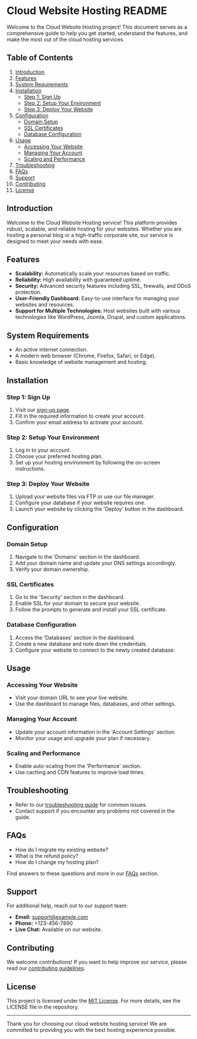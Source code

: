 # Cloud Website Hosting README

Welcome to the Cloud Website Hosting project! This document serves as a comprehensive guide to help you get started, understand the features, and make the most out of the cloud hosting services.

## Table of Contents

1. [Introduction](#introduction)
2. [Features](#features)
3. [System Requirements](#system-requirements)
4. [Installation](#installation)
    - [Step 1: Sign Up](#step-1-sign-up)
    - [Step 2: Setup Your Environment](#step-2-setup-your-environment)
    - [Step 3: Deploy Your Website](#step-3-deploy-your-website)
5. [Configuration](#configuration)
    - [Domain Setup](#domain-setup)
    - [SSL Certificates](#ssl-certificates)
    - [Database Configuration](#database-configuration)
6. [Usage](#usage)
    - [Accessing Your Website](#accessing-your-website)
    - [Managing Your Account](#managing-your-account)
    - [Scaling and Performance](#scaling-and-performance)
7. [Troubleshooting](#troubleshooting)
8. [FAQs](#faqs)
9. [Support](#support)
10. [Contributing](#contributing)
11. [License](#license)

## Introduction

Welcome to the Cloud Website Hosting service! This platform provides robust, scalable, and reliable hosting for your websites. Whether you are hosting a personal blog or a high-traffic corporate site, our service is designed to meet your needs with ease.

## Features

- **Scalability:** Automatically scale your resources based on traffic.
- **Reliability:** High availability with guaranteed uptime.
- **Security:** Advanced security features including SSL, firewalls, and DDoS protection.
- **User-Friendly Dashboard:** Easy-to-use interface for managing your websites and resources.
- **Support for Multiple Technologies:** Host websites built with various technologies like WordPress, Joomla, Drupal, and custom applications.

## System Requirements

- An active internet connection.
- A modern web browser (Chrome, Firefox, Safari, or Edge).
- Basic knowledge of website management and hosting.

## Installation

### Step 1: Sign Up

1. Visit our [sign-up page](https://example.com/signup).
2. Fill in the required information to create your account.
3. Confirm your email address to activate your account.

### Step 2: Setup Your Environment

1. Log in to your account.
2. Choose your preferred hosting plan.
3. Set up your hosting environment by following the on-screen instructions.

### Step 3: Deploy Your Website

1. Upload your website files via FTP or use our file manager.
2. Configure your database if your website requires one.
3. Launch your website by clicking the 'Deploy' button in the dashboard.

## Configuration

### Domain Setup

1. Navigate to the 'Domains' section in the dashboard.
2. Add your domain name and update your DNS settings accordingly.
3. Verify your domain ownership.

### SSL Certificates

1. Go to the 'Security' section in the dashboard.
2. Enable SSL for your domain to secure your website.
3. Follow the prompts to generate and install your SSL certificate.

### Database Configuration

1. Access the 'Databases' section in the dashboard.
2. Create a new database and note down the credentials.
3. Configure your website to connect to the newly created database.

## Usage

### Accessing Your Website

- Visit your domain URL to see your live website.
- Use the dashboard to manage files, databases, and other settings.

### Managing Your Account

- Update your account information in the 'Account Settings' section.
- Monitor your usage and upgrade your plan if necessary.

### Scaling and Performance

- Enable auto-scaling from the 'Performance' section.
- Use caching and CDN features to improve load times.

## Troubleshooting

- Refer to our [troubleshooting guide](https://example.com/troubleshooting) for common issues.
- Contact support if you encounter any problems not covered in the guide.

## FAQs

- How do I migrate my existing website?
- What is the refund policy?
- How do I change my hosting plan?

Find answers to these questions and more in our [FAQs](https://example.com/faqs) section.

## Support

For additional help, reach out to our support team:

- **Email:** support@example.com
- **Phone:** +123-456-7890
- **Live Chat:** Available on our website.

## Contributing

We welcome contributions! If you want to help improve our service, please read our [contributing guidelines](https://example.com/contributing).

## License

This project is licensed under the [MIT License](https://opensource.org/licenses/MIT). For more details, see the LICENSE file in the repository.

---

Thank you for choosing our cloud website hosting service! We are committed to providing you with the best hosting experience possible.
